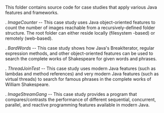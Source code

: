 This folder contains source code for case studies that apply various
Java features and frameworks.

. *ImageCounter* -- This case study uses Java object-oriented features
  to count the number of images reachable from a recursively-defined
  folder structure.  The root folder can either reside locally
  (filesystem -based) or remotely (web-based).

. *BardWords* -- This case study shows how Java's BreakIterator, regular
  expression methods, and other object-oriented features can be used
  to search the complete works of Shakespeare for given words and
  phrases.

. *ThreadJoinTest* -- This case study uses modern Java features (such as
  lambdas and method references) and very modern Java features (such
  as virtual threads) to search for famous phrases in the complete
  works of William Shakespeare.

. *ImageStreamGang* -- This case study provides a program that
  compares/contrasts the performance of different sequential,
  concurrent, parallel, and reactive programming features available in
  modern Java.

